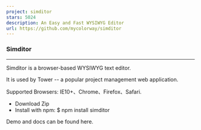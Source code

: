 ```yaml
---
project: simditor
stars: 5024
description: An Easy and Fast WYSIWYG Editor
url: https://github.com/mycolorway/simditor
---
```


### Simditor

* * *

Simditor is a browser-based WYSIWYG text editor.

It is used by Tower -- a popular project management web application.

Supported Browsers: IE10+、Chrome、Firefox、Safari.

-   Download Zip
-   Install with npm: $ npm install simditor

Demo and docs can be found here.
